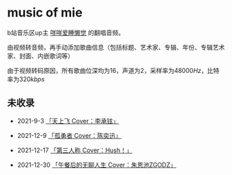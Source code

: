 # music of mie
b站音乐区up主 [咩咩爱睡懒觉](https://space.bilibili.com/2046360504) 的翻唱音频。

由视频转音频，再手动添加歌曲信息（包括标题、艺术家、专辑、年份、专辑艺术家、封面、内嵌歌词等）

由于视频转码原因，所有歌曲位深均为16，声道为2，采样率为48000$Hz$，比特率为320$kbps$

## 未收录
- 2021-9-3 [「天上飞 Cover：李承铉」](https://www.bilibili.com/video/BV1vU4y1P72d)

- 2021-12-9 [「孤勇者 Cover：陈奕迅」](https://www.bilibili.com/video/BV1NL4y1H7X4)

- 2021-12-17 [「第三人称 Cover：Hush！」](https://www.bilibili.com/video/BV1UL411j7HB)

- 2021-12-30 [「午餐后的无聊人生 Cover：朱恩池ZGODZ」](https://www.bilibili.com/video/BV1aF411i7EQ)
